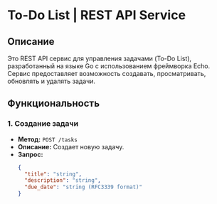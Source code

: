 # To-Do List | REST API Service

## Описание
Это REST API сервис для управления задачами (To-Do List), разработанный на языке Go с использованием фреймворка Echo. Сервис предоставляет возможность создавать, просматривать, обновлять и удалять задачи.

## Функциональность

### 1. Создание задачи
- **Метод:** `POST /tasks`
- **Описание:** Создает новую задачу.
- **Запрос:**
  ```json
  {
    "title": "string",
    "description": "string",
    "due_date": "string (RFC3339 format)"
  }
